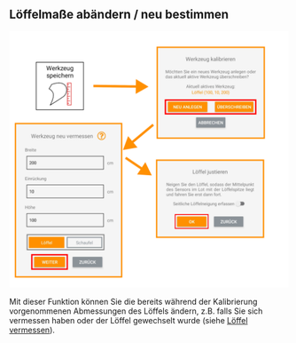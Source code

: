 ## Löffelmaße abändern / neu bestimmen
![Löffelkalabrierung](../images_funktionen/WerkzeugSpeichern.png)

<!-- ![Löffelkalabrierung Screen](../images_funktionen/new_cal_shovel_screen.png)

![Löffelkalabrierung Screen2](../images_funktionen/cal_shovel_screen.png) -->

Mit dieser Funktion können Sie die bereits während der Kalibrierung vorgenommenen Abmessungen des Löffels ändern, z.B. falls Sie sich vermessen haben oder der Löffel gewechselt wurde (siehe [Löffel vermessen](https://docs.excav.de/erste_schritte/system_einrichten/#schaufel-vermessen)). 